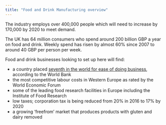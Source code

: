 ```yaml
---
title: "Food and Drink Manufacturing overview"
---
```


The industry employs over 400,000 people which will need to increase by 170,000 by 2020 to meet demand. 

The UK has 64 million consumers who spend around 200 billion GBP a year on food and drink. Weekly spend has risen by almost 60% since 2007 to around 40 GBP per person per week.

Food and drink businesses looking to set up here will find:

- a country placed [seventh in the world for ease of doing business](http://www.doingbusiness.org/~/media/WBG/DoingBusiness/Documents/Annual-Reports/English/DB17-Report.pdf), according to the World Bank
- the most competitive labour costs in Western Europe as rated by the World Economic Forum
- some of the leading food research facilities in Europe including the Institute of Food Research
- low taxes; corporation tax is being reduced from 20% in 2016 to 17% by 2020
- a growing ‘freefrom’ market that produces products with gluten and dairy removed
